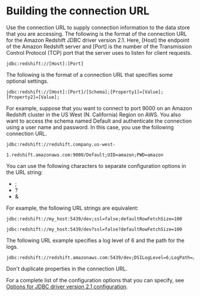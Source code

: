 # Building the connection URL<a name="jdbc20-build-connection-url"></a>

Use the connection URL to supply connection information to the data store that you are accessing\. The following is the format of the connection URL for the Amazon Redshift JDBC driver version 2\.1\. Here, \[Host\] the endpoint of the Amazon Redshift server and \[Port\] is the number of the Transmission Control Protocol \(TCP\) port that the server uses to listen for client requests\.

```
jdbc:redshift://[Host]:[Port]
```

The following is the format of a connection URL that specifies some optional settings\.

```
jdbc:redshift://[Host]:[Port]/[Schema];[Property1]=[Value];
[Property2]=[Value];
```

For example, suppose that you want to connect to port 9000 on an Amazon Redshift cluster in the US West \(N\. California\) Region on AWS\. You also want to access the schema named Default and authenticate the connection using a user name and password\. In this case, you use the following connection URL\.

```
jdbc:redshift://redshift.company.us-west-
                1.redshift.amazonaws.com:9000/Default;UID=amazon;PWD=amazon
```

You can use the following characters to separate configuration options in the URL string:
+ ;
+ ?
+ &

For example, the following URL strings are equivalent:

```
jdbc:redshift://my_host:5439/dev;ssl=false;defaultRowFetchSize=100
```

```
jdbc:redshift://my_host:5439/dev?ssl=false?defaultRowFetchSize=100
```

The following URL example specifies a log level of 6 and the path for the logs\.

```
jdbc:redshift://redshift.amazonaws.com:5439/dev;DSILogLevel=6;LogPath=/home/user/logs;
```

Don't duplicate properties in the connection URL\.

For a complete list of the configuration options that you can specify, see [Options for JDBC driver version 2\.1 configuration](jdbc20-configuration-options.md)\. 